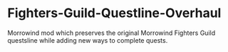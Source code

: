 # Fighters-Guild-Questline-Overhaul
Morrowind  mod which preserves the original Morrowind Fighters Guild questsline while adding new ways to complete quests. 

